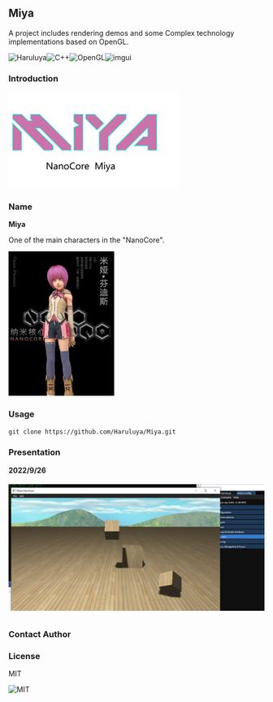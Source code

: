 ## Miya
A project includes rendering demos and some Complex technology implementations based on OpenGL.

![Haruluya](https://img.shields.io/badge/X-Haruluya-brightgreen)![C++](https://img.shields.io/badge/11-C++-blue)![OpenGL](https://img.shields.io/badge/3-OpenGL-red)![imgui](https://img.shields.io/badge/1.87-ImGui-yellow)

### Introduction

<img src="./Document/Images/MiyaT.png" alt="Miya" style="zoom: 33%;" />


### Name

**Miya**

One of the main characters in the "NanoCore".

<img src="./Document/Images/miya.jpg" alt="Miya" style="zoom: 50%;" />

### Usage

```shell
git clone https://github.com/Haruluya/Miya.git
```

### Presentation

**2022/9/26**

###### ![20220926](./Document/Images/2022-09-26.png)

### Contact Author 

### License

MIT

![MIT](https://img.shields.io/badge/License-MIT-red)

